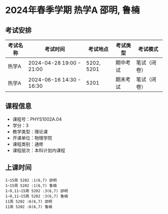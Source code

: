 # 2024年春季学期 热学A 邵明, 鲁楠




## 考试安排

| 考试名称 | 考试时间 | 考试地点 | 考试类型 | 考试模式 |
| -------- | -------- | -------- | -------- | -------- |
| 热学A | 2024-04-28 19:00 - 21:00 | 5202, 5201 | 期中考试 | 笔试（闭卷） |
| 热学A | 2024-06-16 14:30 - 16:30 | 5201 | 期末考试 | 笔试（闭卷） |





## 课程信息

- 课程号：PHYS1002A.04
- 学分：3
- 教学类型：理论课
- 开课单位：物理学院
- 课程类别：通修
- 课程层次：本科计划内课程

## 上课时间

```
1~15周 5202 :1(6,7) 邵明
1~15周 5202 :1(6,7) 鲁楠
1~9,11~15周 5202 :3(6,7) 邵明
1~9,11~15周 5202 :3(6,7) 鲁楠
11周 5202 :6(6,7) 邵明
11周 5202 :6(6,7) 鲁楠
```

